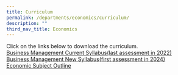 ```yaml
---
title: Curriculum
permalink: /departments/economics/curriculum/
description: ""
third_nav_title: Economics
---
```


Click on the links below to download the curriculum.   
<a href="/files/Our%20Departments/Business-Management-Syllabus-Outline.pdf" target="_blank">Business Management Current Syllabus(last assessment in 2022)</a>   
<a href="https://www.ibo.org/programmes/diploma-programme/curriculum/individuals-and-societies/business-and-management/" target="_blank">Business Management New Syllabus(first assessment in 2024)</a>   
[Economic Subject Outline](http://www.ibo.org/programmes/diploma-programme/curriculum/individuals-and-societies/economics/)